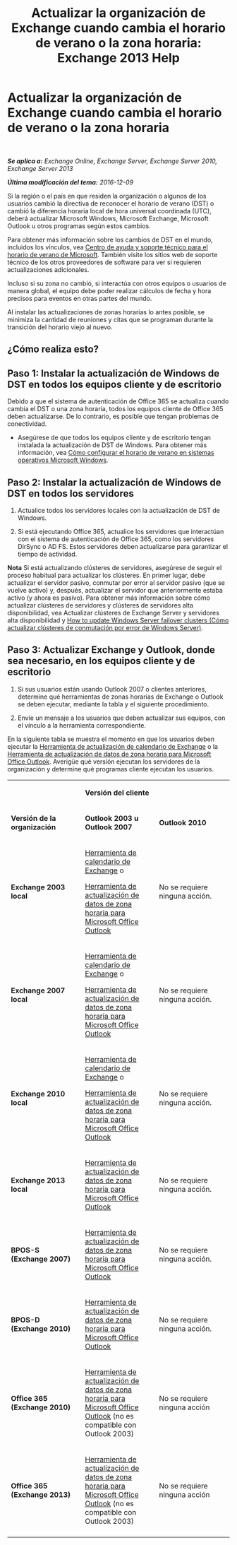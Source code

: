 ﻿---
title: 'Actualizar la organización de Exchange cuando cambia el horario de verano o la zona horaria: Exchange 2013 Help'
TOCTitle: Actualizar la organización de Exchange cuando cambia el horario de verano o la zona horaria
ms:assetid: 5b12615c-24cf-4f46-bf3c-2334dc734ef8
ms:mtpsurl: https://technet.microsoft.com/es-es/library/Hh530051(v=EXCHG.150)
ms:contentKeyID: 66452413
ms.date: 04/23/2018
mtps_version: v=EXCHG.150
ms.translationtype: HT
---

# Actualizar la organización de Exchange cuando cambia el horario de verano o la zona horaria

 

_**Se aplica a:** Exchange Online, Exchange Server, Exchange Server 2010, Exchange Server 2013_

_**Última modificación del tema:** 2016-12-09_

Si la región o el país en que residen la organización o algunos de los usuarios cambió la directiva de reconocer el horario de verano (DST) o cambió la diferencia horaria local de hora universal coordinada (UTC), deberá actualizar Microsoft Windows, Microsoft Exchange, Microsoft Outlook u otros programas según estos cambios.

Para obtener más información sobre los cambios de DST en el mundo, incluidos los vínculos, vea [Centro de ayuda y soporte técnico para el horario de verano de Microsoft](https://go.microsoft.com/fwlink/p/?linkid=99640). También visite los sitios web de soporte técnico de los otros proveedores de software para ver si requieren actualizaciones adicionales.

Incluso si su zona no cambió, si interactúa con otros equipos o usuarios de manera global, el equipo debe poder realizar cálculos de fecha y hora precisos para eventos en otras partes del mundo.

Al instalar las actualizaciones de zonas horarias lo antes posible, se minimiza la cantidad de reuniones y citas que se programan durante la transición del horario viejo al nuevo.

## ¿Cómo realiza esto?

## Paso 1: Instalar la actualización de Windows de DST en todos los equipos cliente y de escritorio

Debido a que el sistema de autenticación de Office 365 se actualiza cuando cambia el DST o una zona horaria, todos los equipos cliente de Office 365 deben actualizarse. De lo contrario, es posible que tengan problemas de conectividad.

  - Asegúrese de que todos los equipos cliente y de escritorio tengan instalada la actualización de DST de Windows. Para obtener más información, vea [Cómo configurar el horario de verano en sistemas operativos Microsoft Windows](http://go.microsoft.com/fwlink/p/?linkid=3052&kbid=914387).

## Paso 2: Instalar la actualización de Windows de DST en todos los servidores

1.  Actualice todos los servidores locales con la actualización de DST de Windows.

2.  Si está ejecutando Office 365, actualice los servidores que interactúan con el sistema de autenticación de Office 365, como los servidores DirSync o AD FS. Estos servidores deben actualizarse para garantizar el tiempo de actividad.

**Nota** Si está actualizando clústeres de servidores, asegúrese de seguir el proceso habitual para actualizar los clústeres. En primer lugar, debe actualizar el servidor pasivo, conmutar por error al servidor pasivo (que se vuelve activo) y, después, actualizar el servidor que anteriormente estaba activo (y ahora es pasivo). Para obtener más información sobre cómo actualizar clústeres de servidores y clústeres de servidores alta disponibilidad, vea Actualizar clústeres de Exchange Server y servidores alta disponibilidad y [How to update Windows Server failover clusters (Cómo actualizar clústeres de conmutación por error de Windows Server)](https://support.microsoft.com/es-es/kb/174799).

## Paso 3: Actualizar Exchange y Outlook, donde sea necesario, en los equipos cliente y de escritorio

1.  Si sus usuarios están usando Outlook 2007 o clientes anteriores, determine qué herramientas de zonas horarias de Exchange o Outlook se deben ejecutar, mediante la tabla y el siguiente procedimiento.

2.  Envíe un mensaje a los usuarios que deben actualizar sus equipos, con el vínculo a la herramienta correspondiente.

En la siguiente tabla se muestra el momento en que los usuarios deben ejecutar la [Herramienta de actualización de calendario de Exchange](http://go.microsoft.com/fwlink/p/?linkid=3052&kbid=930879) o la [Herramienta de actualización de datos de zona horaria para Microsoft Office Outlook](http://go.microsoft.com/fwlink/p/?linkid=3052&kbid=931667). Averigüe qué versión ejecutan los servidores de la organización y determine qué programas cliente ejecutan los usuarios.


<table>
<colgroup>
<col style="width: 33%" />
<col style="width: 33%" />
<col style="width: 33%" />
</colgroup>
<tbody>
<tr class="odd">
<td><p></p></td>
<td><p><strong>Versión del cliente</strong></p></td>
<td></td>
</tr>
<tr class="even">
<td><p><strong>Versión de la organización</strong></p></td>
<td><p><strong>Outlook 2003 u Outlook 2007</strong></p></td>
<td><p><strong>Outlook 2010</strong></p></td>
</tr>
<tr class="odd">
<td><p><strong>Exchange 2003 local</strong></p></td>
<td><p><a href="http://go.microsoft.com/fwlink/p/?linkid=3052&kbid=930879">Herramienta de calendario de Exchange</a> o</p>
<p><a href="http://go.microsoft.com/fwlink/p/?linkid=3052&kbid=931667">Herramienta de actualización de datos de zona horaria para Microsoft Office Outlook</a></p></td>
<td><p>No se requiere ninguna acción.</p></td>
</tr>
<tr class="even">
<td><p><strong>Exchange 2007 local</strong></p></td>
<td><p><a href="http://go.microsoft.com/fwlink/p/?linkid=3052&kbid=930879">Herramienta de calendario de Exchange</a> o</p>
<p><a href="http://go.microsoft.com/fwlink/p/?linkid=3052&kbid=931667">Herramienta de actualización de datos de zona horaria para Microsoft Office Outlook</a></p></td>
<td><p>No se requiere ninguna acción.</p></td>
</tr>
<tr class="odd">
<td><p><strong>Exchange 2010 local</strong></p></td>
<td><p><a href="http://go.microsoft.com/fwlink/p/?linkid=3052&kbid=930879">Herramienta de calendario de Exchange</a> o</p>
<p><a href="http://go.microsoft.com/fwlink/p/?linkid=3052&kbid=931667">Herramienta de actualización de datos de zona horaria para Microsoft Office Outlook</a></p></td>
<td><p>No se requiere ninguna acción.</p></td>
</tr>
<tr class="even">
<td><p><strong>Exchange 2013 local</strong></p></td>
<td><p><a href="http://go.microsoft.com/fwlink/p/?linkid=3052&kbid=931667">Herramienta de actualización de datos de zona horaria para Microsoft Office Outlook</a></p></td>
<td><p>No se requiere ninguna acción.</p></td>
</tr>
<tr class="odd">
<td><p><strong>BPOS-S (Exchange 2007)</strong></p></td>
<td><p><a href="http://go.microsoft.com/fwlink/p/?linkid=3052&kbid=931667">Herramienta de actualización de datos de zona horaria para Microsoft Office Outlook</a></p></td>
<td><p>No se requiere ninguna acción.</p></td>
</tr>
<tr class="even">
<td><p><strong>BPOS-D (Exchange 2010)</strong></p></td>
<td><p><a href="http://go.microsoft.com/fwlink/p/?linkid=3052&kbid=931667">Herramienta de actualización de datos de zona horaria para Microsoft Office Outlook</a></p></td>
<td><p>No se requiere ninguna acción.</p></td>
</tr>
<tr class="odd">
<td><p><strong>Office 365 (Exchange 2010)</strong></p></td>
<td><p><a href="http://go.microsoft.com/fwlink/p/?linkid=3052&kbid=931667">Herramienta de actualización de datos de zona horaria para Microsoft Office Outlook</a> (no es compatible con Outlook 2003)</p></td>
<td><p>No se requiere ninguna acción</p></td>
</tr>
<tr class="even">
<td><p><strong>Office 365 (Exchange 2013)</strong></p></td>
<td><p><a href="http://go.microsoft.com/fwlink/p/?linkid=3052&kbid=931667">Herramienta de actualización de datos de zona horaria para Microsoft Office Outlook</a> (no es compatible con Outlook 2003)</p></td>
<td><p>No se requiere ninguna acción</p></td>
</tr>
<tr class="odd">
<td></td>
<td></td>
<td></td>
</tr>
</tbody>
</table>

